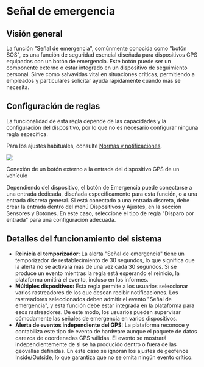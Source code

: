 # Señal de emergencia

## Visión general

La función "Señal de emergencia", comúnmente conocida como "botón SOS", es una función de seguridad esencial diseñada para dispositivos GPS equipados con un botón de emergencia. Este botón puede ser un componente externo o estar integrado en un dispositivo de seguimiento personal. Sirve como salvavidas vital en situaciones críticas, permitiendo a empleados y particulares solicitar ayuda rápidamente cuando más se necesita.

## Configuración de reglas

La funcionalidad de esta regla depende de las capacidades y la configuración del dispositivo, por lo que no es necesario configurar ninguna regla específica.

Para los ajustes habituales, consulte [Normas y notificaciones](../).

![](https://squaregps.atlassian.net/wiki/images/icons/grey_arrow_down.png)

Conexión de un botón externo a la entrada del dispositivo GPS de un vehículo

Dependiendo del dispositivo, el botón de Emergencia puede conectarse a una entrada dedicada, diseñada específicamente para esta función, o a una entrada discreta general. Si está conectado a una entrada discreta, debe crear la entrada dentro del menú Dispositivos y Ajustes, en la sección Sensores y Botones. En este caso, seleccione el tipo de regla "Disparo por entrada" para una configuración adecuada.

## Detalles del funcionamiento del sistema

* **Reinicia el temporizador:** La alerta "Señal de emergencia" tiene un temporizador de restablecimiento de 30 segundos, lo que significa que la alerta no se activará más de una vez cada 30 segundos. Si se produce un evento mientras la regla está esperando el reinicio, la plataforma omitirá el evento, incluso en los informes.
* **Múltiples dispositivos:** Esta regla permite a los usuarios seleccionar varios rastreadores de los que desean recibir notificaciones. Los rastreadores seleccionados deben admitir el evento "Señal de emergencia", y esta función debe estar integrada en la plataforma para esos rastreadores. De este modo, los usuarios pueden supervisar cómodamente las señales de emergencia en varios dispositivos.
* **Alerta de eventos independiente del GPS:** La plataforma reconoce y contabiliza este tipo de evento de hardware aunque el paquete de datos carezca de coordenadas GPS válidas. El evento se mostrará independientemente de si se ha producido dentro o fuera de las geovallas definidas. En este caso se ignoran los ajustes de geofence Inside/Outside, lo que garantiza que no se omita ningún evento crítico.
